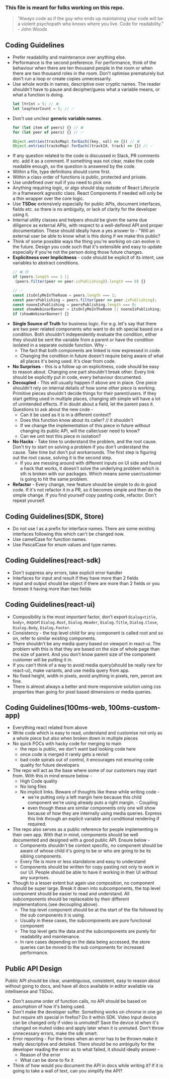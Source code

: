 ### This file is meant for folks working on this repo.

> "Always code as if the guy who ends up maintaining your code will be a violent psychopath who knows where you live.
> Code for readability." - John Woods


## Coding Guidelines

- Prefer readability and maintenance over anything else.
- Performance is the second preference. For performance, think of the behaviour when there
  are ten thousand people in the room or when there are two thousand
  roles in the room. Don't optimise prematurely but don't run a loop or create copies
  unnecessarily.
- Use whole words in names, descriptive over cryptic names.
  The reader shouldn't have to pause and decipher/guess what a variable means,
  or what a function is doing.
    ```ts
    let lYrCnt = 5; // ❌
    let leapYearCount = 5; // ✅
    ```
- Don't use unclear **generic variable names**.
  ```ts
  for (let item of peers) {} // ❌
  for (let peer of peers) {} // ✅
  
  Object.entries(tracksMap).forEach((key, val) => {}) // ❌
  Object.entries(tracksMap).forEach((trackId, track) => {}) // ✅
  ```
- If any question related to the code is discussed in Slack, PR comments
  etc. add it as a comment. If something was not clear, make the code readable enough, so the question
  is answered by the code.
- Within a file, type definitions should come first.
- Within a class order of functions is public, protected and private.
- Use undefined over null if you need to pick one.
- Anything requiring logic, or algo should stay outside of React Lifecycle
  in a framework agnostic class. React Components if needed will only be a thin
  wrapper over the core logic.
- Use **TSDoc** extensively especially for public APIs, document interfaces, fields
  etc. so there is no ambiguity, or lack of clarity for the developer using it.
- Internal utility classes and helpers should be given the same due diligence as
  external APIs, with respect to a well-defined API and proper documentation. These
  should ideally have a yes answer to - "Will an external user be able to know
  what is this doing if we make this public?
- Think of some possible ways the thing you're working on can evolve in the future.
  Design you code such that it's extensible and easy to update especially if you're not the person
  doing those future changes.
- **Explicitness over Implicitness** - code should be explicit of its intent,
  use variables to abstract conditions.
  ```ts
  // ❌ 😢
  if (peers.length === 1 ||
   (peers.filter(peer => peer.isPublishing)).length === 0) {}
  
  // ✅
  const itsOnlyMeInTheRoom = peers.length === 1;
  const peersPublishing = peers.filter(peer => peer.isPublishing);
  const nooneIsPublishing = peersPublishing.length === 0;
  const showWebinarBanner = itsOnlyMeInTheRoom || nooneIsPublishing;
  if (showWebinarBanner) {}
  ```
- **Single Source of Truth** for business logic. For e.g. let's say that
  there are two peer related components who want to do sth special based on
  a condition. Both shouldn't independently evaluate the condition, either
  they should be sent the variable from a parent or have the condition isolated
  in a separate outside function. Why - 
  - The fact that both components are linked is now expressed in code.
  - Changing the condition in future doesn't require being aware of what
    all places it's being used. It's clear from code.
- **No Surprises** - this is a follow up on explicitness, code should be easy
  to reason about. Changing one part shouldn't break other. Every link should be
  explicitly put in code, every behaviour documented.
- **Decoupled** - This will usually happen if above are in place. One piece shouldn't 
  rely on internal details of how some other piece is working. Primitive
  pieces shouldn't decide things for their parent/users. If they start getting used in
  multiple places, changing sth simple will have a lot of unintended effects. If in 
  doubt about a field, let the parent pass it. Questions to ask about the new code - 
  - Can it be used as it is in a different context?
  - Does this function know about its caller? // it shouldn't
  - If we change the implementation of this piece in future without changing
  its public API, will the caller/user need to know?
  - Can we unit test this piece in isolation?
- **No Hacks** - Take time to understand the problem, and the root cause. Don't try
  to start on solving a problem if you don't understand the cause. Take time but don't
  put workarounds. The first step is figuring out the root cause, solving it is the second
  step.
  - If you are messing around with different inputs on UI side and found a
  hack that works, it doesn't solve the underlying problem which is sth is
  broken with our packages. Which means some user/customer is going to hit the same
    problem.
- **Refactor** - Every change, new feature should be simple to do in good code. If it's
  not refactor it in a PR, so it becomes simple and then do the simple change. If you
  find yourself copy pasting code, refactor. Don't repeat yourself.

## Coding Guidelines(SDK, Store)

- Do not use I as a prefix for interface names. There are some existing
  interfaces following this which can't be changed now.
- Use camelCase for function names.
- Use PascalCase for enum values and type names.

## Coding Guidelines(react-sdk)

- Don't suppress any errors, take explicit error handler
- Interfaces for input and result if they have more than 2 fields
- input and output should be object if there are more than 2 fields
  or you foresee it having more than two fields

## Coding Guidelines(react-ui)

- Composibility is the most important factor, don't export `Dialog<title, body>`,
  export `Dialog.Root`, `Dialog.Header`, `Dialog.Title`, `Dialog.Close`, `Dialog.Body`,
  `Dialog.Footer`.
- Consistency - the top level child for any component is called root and
  so on, refer to similar existing components.
- There shouldn't be any media query based on viewport in react-ui. The problem with this is that they are based on the
  size of whole page than the size of parent. And you don't know parent size of the component customer will
  be putting it in.
- If you can't think of a way to avoid media query(should be really rare for react-ui), make
  variants, and use media query from app.
- No fixed height, width in pixels, avoid anything in pixels, rem, percet are fine.
- There is almost always a better and more responsive solution using
  css properties than going for pixel based dimensions or media queries.


## Coding Guidelines(100ms-web, 100ms-custom-app)

- Everything react related from above
- Write code which is easy to read, understand and customise not only as a whole
  piece but also when broken down in multiple pieces
- No quick POCs with hacky code for merging to main
  - the repo is public, we don't want bad looking code here
  - once code is merged it rarely gets a revisit
  - bad code spirals out of control, it encourages not ensuring code quality for future developers
- The repo will act as the base where some of our customers may start from.
  With this in mind ensure below - 
  - High Code quality
  - No long files
  - No implicit links. Beware of thoughts like these while writing code -
    - we're putting only a left margin here because this
    child component we're using already puts a right margin. - Coupling
    - even though these are similar components only one will show because of how they
      are internally using media queries. Express this link through an explicit
      variable and conditional rendering if required.
- The repo also serves as a public reference for
  people implementing in their own app. With that in mind, components
  should be well documented and designed with a good public API. Ensure below -
  - Components shouldn't be context specific, no component should be aware of 
    whose child it's going to be or who are going to be its sibling components.
  - Every file is more or less standalone and easy to understand
  - Components should be written for copy pasting not only to work in our UI. People
  should be able to have it working in their UI without any surprises.
- Though to a lesser extent but again use composition, no component should be
  super large. Break it down into subcomponents, the top level component
  should be easier to read and understand. All subcomponents should be replaceable
  by their different implementations.(see decoupling above).
  - The top level component should be at the start of the file followed by
    the sub components it is using.
  - Usually in these cases, the subcomponents are pure functional component
  - The top level gets the data and the subcomponents are purely for readability
  and maintenance.
  - In rare cases depending on the data being accessed, the store queries
  can be moved to the sub components for increased performance.
    


## Public API Design

Public API should be clear,
unambiguous, consistent, easy to reason about without going to docs, and have
all docs available in editor available via intellisense and TSDoc.

- Don't assume order of function calls, no API should be based on assumption of how
  it's being used.
- Don't make the developer suffer. Something works on chrome in one go but require
  sth special in firefox? Do it within SDK. Video Input device can be changed
  only if video is unmuted? Save the device id when it's changed on muted video
  and apply later when it is unmuted. Don't throw unnecessary errors, make the sdk
  smart.
- Error reporting - For the times when an error has to be thrown make it really
  descriptive and detailed. There should be no ambiguity for the developer reading
  the error as to what failed, it should ideally answer - 
  - Reason of the error
  - What can be done to fix it
- Think of how would you document the API in docs while writing it? If it
  is going to take a wall of text, can you simplify the API?
